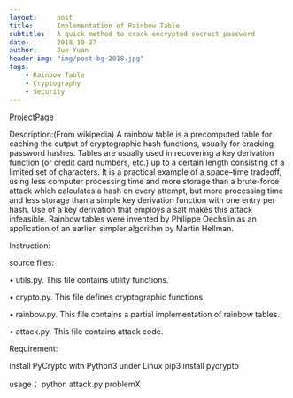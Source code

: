 ```yaml
---
layout:     post
title:      Implementation of Rainbow Table
subtitle:   A quick method to crack encrypted secrect password
date:       2018-10-27
author:     Jue Yuan
header-img: "img/post-bg-2018.jpg"
tags:
    - Rainbow Table
    - Cryptography
    - Security
---
```

[ProjectPage](https://github.com/shumoyuan/RainbowTable)

Description:(From wikipedia)
A rainbow table is a precomputed table for caching the output of cryptographic hash functions, usually for cracking password hashes. Tables are usually used in recovering a key derivation function (or credit card numbers, etc.) up to a certain length consisting of a limited set of characters. It is a practical example of a space–time tradeoff, using less computer processing time and more storage than a brute-force attack which calculates a hash on every attempt, but more processing time and less storage than a simple key derivation function with one entry per hash. Use of a key derivation that employs a salt makes this attack infeasible.
Rainbow tables were invented by Philippe Oechslin as an application of an earlier, simpler algorithm by Martin Hellman.

Instruction:

source files:

• utils.py. This file contains utility functions.

• crypto.py. This file defines cryptographic functions.

• rainbow.py. This file contains a partial implementation of rainbow tables.

• attack.py. This file contains attack code.

Requirement:

install PyCrypto with Python3 under Linux
pip3 install pycrypto

usage；
python attack.py problemX
